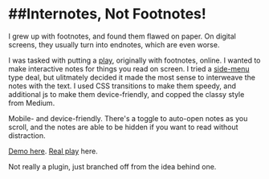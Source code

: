 ##Internotes, Not Footnotes!
=========

I grew up with footnotes, and found them flawed on paper. On digital screens, they usually turn into endnotes, which are even worse.

I was tasked with putting a [play](https://github.com/risatrix/WIC), originally with footnotes, online. I wanted to make interactive notes for things you read on screen. I tried a [side-menu](https://github.com/risatrix/sidenote) type deal, but ulitmately decided it made the most sense to interweave the notes with the text. I used CSS transitions to make them speedy, and additional js to make them device-friendly, and copped the classy style from Medium.

Mobile- and device-friendly. There's a toggle to auto-open notes as you scroll, and the notes are able to be hidden if you want to read without distraction.

<a href="http://risatrix.github.io/internote/">Demo here</a>. [Real play](http://women-in-congress.com/) here.

Not really a plugin, just branched off from the idea behind one.
